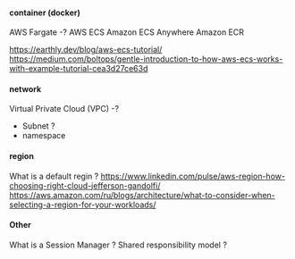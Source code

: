 
#### container (docker)

AWS Fargate -? 
AWS ECS
Amazon ECS Anywhere
Amazon ECR

https://earthly.dev/blog/aws-ecs-tutorial/
https://medium.com/boltops/gentle-introduction-to-how-aws-ecs-works-with-example-tutorial-cea3d27ce63d

#### network 

Virtual Private Cloud (VPC) -? 
* Subnet ?
* namespace 

#### region

What is a default regin ?
https://www.linkedin.com/pulse/aws-region-how-choosing-right-cloud-jefferson-gandolfi/
https://aws.amazon.com/ru/blogs/architecture/what-to-consider-when-selecting-a-region-for-your-workloads/

#### Other

What is a Session Manager ?
Shared responsibility model ?